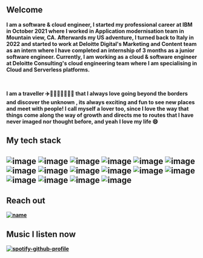 <html>
<body>
 
 <h2>  Welcome</h2> 

 <p/>
<strong/>
 I am a software & cloud engineer, I started my professional career at IBM in October 2021 where I worked in Application modernisation team in Mountain view, CA. Afterwards my US adventure, I turned back to Italy in 2022 and started to work at Deloitte Digital's Marketing and Content team as an intern where I have completed an internship of 3 months as a junior software engineer. Currently, I am working as a cloud & software engineer at Deloitte Consulting's cloud engineering team where I am specialising in Cloud and Serverless platforms.



​

I am a traveller ✈️🏴󠁧󠁢󠁥󠁮󠁧󠁿🇮🇹🇨🇭🇩🇪 that I always love going beyond the borders and discover the unknown , its always exciting and fun to see new places and meet with people! I call myself a lover too, since I love the way that things come along the way of growth and directs me to routes that I have never imaged nor thought before, and yeah I love my life 😄
 
 <h2> My tech stack </h2>
 
 
<h2> 
 
![image](https://img.shields.io/badge/Node.js-339933?style=for-the-badge&logo=nodedotjs&logoColor=white)
![image](https://img.shields.io/badge/Express.js-000000?style=for-the-badge&logo=express&logoColor=white)
![image](https://img.shields.io/badge/Spring_Boot-F2F4F9?style=for-the-badge&logo=spring-boot)
![image](https://img.shields.io/badge/Amazon_AWS-FF9900?style=for-the-badge&logo=amazonaws&logoColor=white)
![image](https://img.shields.io/badge/Amazon%20DynamoDB-4053D6?style=for-the-badge&logo=Amazon%20DynamoDB&logoColor=white)
![image](https://img.shields.io/badge/MongoDB-4EA94B?style=for-the-badge&logo=mongodb&logoColor=white)
![image](	https://img.shields.io/badge/Jira-0052CC?style=for-the-badge&logo=Jira&logoColor=white)
![image](https://img.shields.io/badge/microsoft%20azure-0089D6?style=for-the-badge&logo=microsoft-azure&logoColor=white)
![image](https://img.shields.io/badge/Docker-2CA5E0?style=for-the-badge&logo=docker&logoColor=white)
![image](https://img.shields.io/badge/kubernetes-326ce5.svg?&style=for-the-badge&logo=kubernetes&logoColor=white)
![image](https://img.shields.io/badge/MySQL-005C84?style=for-the-badge&logo=mysql&logoColor=white)
![image](https://img.shields.io/badge/PostgreSQL-316192?style=for-the-badge&logo=postgresql&logoColor=white)
![image](https://img.shields.io/badge/Git-F05032?style=for-the-badge&logo=git&logoColor=white)
![image](https://img.shields.io/badge/Shell_Script-121011?style=for-the-badge&logo=gnu-bash&logoColor=white)
![image](https://img.shields.io/badge/gitlab%20ci-%23181717.svg?style=for-the-badge&logo=gitlab&logoColor=white)
![image](https://img.shields.io/badge/apache_maven-C71A36?style=for-the-badge&logo=apachemaven&logoColor=white)
 
 </h2>
 
  
 <h2> Reach out   </h2>
 
   [![name](https://img.shields.io/badge/LinkedIn-0077B5?style=for-the-badge&logo=linkedin&logoColor=white)](https://www.linkedin.com/in/berkdelibalta/)
   
 
 <h2> Music I listen now </h2>
 
[![spotify-github-profile](https://spotify-github-profile.vercel.app/api/view?uid=31iauc34hgi4qjwu3xkhgjqs34xm&cover_image=true&theme=default&bar_color=53b14f&bar_color_cover=true)](https://spotify-github-profile.vercel.app/api/view?uid=31iauc34hgi4qjwu3xkhgjqs34xm&redirect=true)
 
<!---
BerkDelibalta/BerkDelibalta is a ✨ special ✨ repository because its `README.md` (this file) appears on your GitHub profile.
You can click the Preview link to take a look at your changes.
--->
 
</body>
</html>
